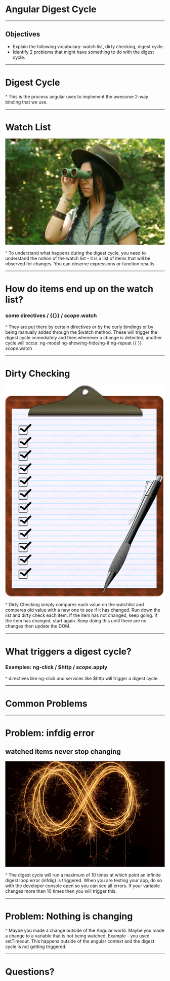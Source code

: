 # Angular Digest Cycle

---

## Objectives

- Explain the following vocabulary: watch list, dirty checking, digest cycle.
- Identify 2 problems that might have something to do with the digest cycle.

---

# Digest Cycle


^
This is the process angular uses to implement the awesome 2-way binding that we use.

---

# Watch List

![inline](./binoculars.jpg)

^ To understand what happens during the digest cycle, you need to understand the notion of the watch list - it is a list of items that will be observed for changes.
You can observe expressions or function results

---

# How do items end up on the watch list?
### some directives / {{}} / $scope.$watch

^ They are put there by certain directives or by the curly bindings or by being manually added through the $watch method. These will trigger the digest cycle immediately and then whenever a change is detected, another cycle will occur.
ng-model
ng-show/ng-hide/ng-if
ng-repeat
{{ }}
$scope.$watch

---

# Dirty Checking

![inline](./checklist.png)

^ Dirty Checking simply compares each value on the watchlist and compares old value with a new one to see if it has changed.  Run down the list and dirty check each item. If the item has not changed, keep going. If the item has changed, start again. Keep doing this until there are no changes then update the DOM.

---

# What triggers a digest cycle?
### Examples: ng-click / $http / $scope.$apply

^ directives like ng-click and services like $http will trigger a digest cycle.

---

# Common Problems

---

# Problem: infdig error
## watched items never stop changing

![inline](./infinity.jpg)

^ The digest cycle will run a maximum of 10 times at which point an infinite digest loop error (infdig) is triggered. When you are testing your app, do so with the developer console open so you can see all errors. If your variable changes more than 10 times then you will trigger this.

---

# Problem: Nothing is changing

^ Maybe you made a change outside of the Angular world. Maybe you made a change to a variable that is not being watched. Example - you used setTimeout. This happens outside of the angular context and the digest cycle is not getting triggered.

---

# Questions?
